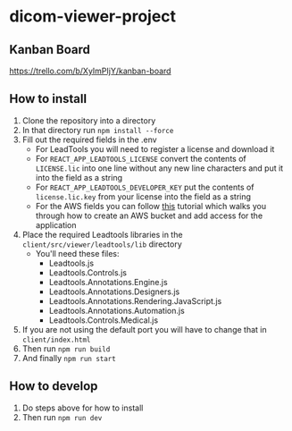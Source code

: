 # dicom-viewer-project

## Kanban Board
https://trello.com/b/XyImPIjY/kanban-board

## How to install
1. Clone the repository into a directory
2. In that directory run `npm install --force`
3. Fill out the required fields in the .env
    - For LeadTools you will need to register a license and download it
    - For `REACT_APP_LEADTOOLS_LICENSE` convert the contents of `LICENSE.lic` into one line without any new line characters and put it into the field as a string
    - For `REACT_APP_LEADTOOLS_DEVELOPER_KEY` put the contents of `license.lic.key` from your license into the field as a string
    - For the AWS fields you can follow [this](https://stackabuse.com/uploading-files-to-aws-s3-with-node-js/) tutorial which walks you through how to create an AWS bucket and add access for the application
4. Place the required Leadtools libraries in the `client/src/viewer/leadtools/lib` directory
    - You'll need these files:
      * Leadtools.js
      * Leadtools.Controls.js
      * Leadtools.Annotations.Engine.js
      * Leadtools.Annotations.Designers.js
      * Leadtools.Annotations.Rendering.JavaScript.js
      * Leadtools.Annotations.Automation.js
      * Leadtools.Controls.Medical.js
5. If you are not using the default port you will have to change that in `client/index.html`
6. Then run `npm run build`
7. And finally `npm run start`

## How to develop
1. Do steps above for how to install
2. Then run `npm run dev`